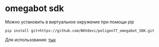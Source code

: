 # omegabot sdk

Можно установить в виртуальное окружение при помощи pip

`pip install git+https://github.com/BKVdevi/poligon77_omegabot_SDK.git`

Для использования: [тык](https://github.com/BKVdevi/poligon77_demo_mission)